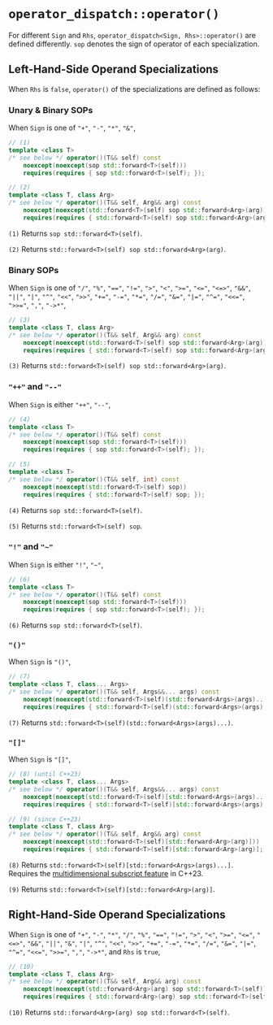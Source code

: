 # `operator_dispatch::operator()`

For different `Sign` and `Rhs`, `operator_dispatch<Sign, Rhs>::operator()` are defined differently. `sop` denotes the sign of operator of each specialization.

## Left-Hand-Side Operand Specializations

When `Rhs` is `false`, `operator()` of the specializations are defined as follows:

### Unary & Binary SOPs

When `Sign` is one of `"+"`, `"-"`, `"*"`, `"&"`,

```cpp
// (1)
template <class T>
/* see below */ operator()(T&& self) const
    noexcept(noexcept(sop std::forward<T>(self)))
    requires(requires { sop std::forward<T>(self); });

// (2)
template <class T, class Arg>
/* see below */ operator()(T&& self, Arg&& arg) const
    noexcept(noexcept(std::forward<T>(self) sop std::forward<Arg>(arg)))
    requires(requires { std::forward<T>(self) sop std::forward<Arg>(arg); });
```

`(1)` Returns `sop std::forward<T>(self)`.

`(2)` Returns `std::forward<T>(self) sop std::forward<Arg>(arg)`.

### Binary SOPs

When `Sign` is one of `"/"`, `"%"`, `"=="`, `"!="`, `">"`, `"<"`, `">="`, `"<="`, `"<=>"`, `"&&"`, `"||"`, `"|"`, `"^"`, `"<<"`, `">>"`, `"+="`, `"-="`, `"*="`, `"/="`, `"&="`, `"|="`, `"^="`, `"<<="`, `">>="`, `","`, `"->*"`,

```cpp
// (3)
template <class T, class Arg>
/* see below */ operator()(T&& self, Arg&& arg) const
    noexcept(noexcept(std::forward<T>(self) sop std::forward<Arg>(arg)))
    requires(requires { std::forward<T>(self) sop std::forward<Arg>(arg); });
```

`(3)` Returns `std::forward<T>(self) sop std::forward<Arg>(arg)`.

### `"++"` and `"--"`

When `Sign` is either `"++"`, `"--"`,

```cpp
// (4)
template <class T>
/* see below */ operator()(T&& self) const
    noexcept(noexcept(sop std::forward<T>(self)))
    requires(requires { sop std::forward<T>(self); });

// (5)
template <class T>
/* see below */ operator()(T&& self, int) const
    noexcept(noexcept(std::forward<T>(self) sop))
    requires(requires { std::forward<T>(self) sop; });
```

`(4)` Returns `sop std::forward<T>(self)`.

`(5)` Returns `std::forward<T>(self) sop`.

### `"!"` and `"~"`

When `Sign` is either `"!"`, `"~"`,

```cpp
// (6)
template <class T>
/* see below */ operator()(T&& self) const
    noexcept(noexcept(sop std::forward<T>(self)))
    requires(requires { sop std::forward<T>(self); });
```

`(6)` Returns `sop std::forward<T>(self)`.

### `"()"`

When `Sign` is `"()"`,

```cpp
// (7)
template <class T, class... Args>
/* see below */ operator()(T&& self, Args&&... args) const
    noexcept(noexcept(std::forward<T>(self)(std::forward<Args>(args)...)))
    requires(requires { std::forward<T>(self)(std::forward<Args>(args)...); });
```

`(7)` Returns `std::forward<T>(self)(std::forward<Args>(args)...)`.

### `"[]"`

When `Sign` is `"[]"`,

```cpp
// (8) (until C++23)
template <class T, class... Args>
/* see below */ operator()(T&& self, Args&&... args) const
    noexcept(noexcept(std::forward<T>(self)[std::forward<Args>(args)...]))
    requires(requires { std::forward<T>(self)[std::forward<Args>(args)...]; });

// (9) (since C++23)
template <class T, class Arg>
/* see below */ operator()(T&& self, Arg&& arg) const
    noexcept(noexcept(std::forward<T>(self)[std::forward<Arg>(arg)]))
    requires(requires { std::forward<T>(self)[std::forward<Arg>(arg)]; });
```

`(8)` Returns `std::forward<T>(self)[std::forward<Args>(args)...]`. Requires the [multidimensional subscript feature](https://en.cppreference.com/w/cpp/language/operators#Array_subscript_operator) in C++23.

`(9)` Returns `std::forward<T>(self)[std::forward<Arg>(arg)]`.

## Right-Hand-Side Operand Specializations

When `Sign` is one of `"+"`, `"-"`, `"*"`, `"/"`, `"%"`, `"=="`, `"!="`, `">"`, `"<"`, `">="`, `"<="`, `"<=>"`, `"&&"`, `"||"`, `"&"`, `"|"`, `"^"`, `"<<"`, `">>"`, `"+="`, `"-="`, `"*="`, `"/="`, `"&="`, `"|="`, `"^="`, `"<<="`, `">>="`, `","`, `"->*"`, and `Rhs` is `true`,

```cpp
// (10)
template <class T, class Arg>
/* see below */ operator()(T&& self, Arg&& arg) const
    noexcept(noexcept(std::forward<Arg>(arg) sop std::forward<T>(self)))
    requires(requires { std::forward<Arg>(arg) sop std::forward<T>(self); });
```

`(10)` Returns `std::forward<Arg>(arg) sop std::forward<T>(self)`.
